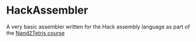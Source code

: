 # HackAssembler
A very basic assembler written for the Hack assembly language as part of the [Nand2Tetris course](https://www.coursera.org/learn/build-a-computer/home/welcome)
